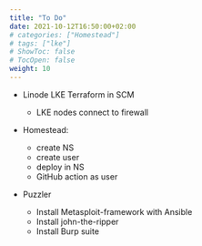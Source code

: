 ```yaml
---
title: "To Do"
date: 2021-10-12T16:50:00+02:00
# categories: ["Homestead"]
# tags: ["lke"]
# ShowToc: false
# TocOpen: false
weight: 10
---
```


* Linode LKE Terraform in SCM
  * LKE nodes connect to firewall

* Homestead:
  * create NS
  * create user
  * deploy in NS
  * GitHub action as user

* Puzzler
  * Install Metasploit-framework with Ansible 
  * Install john-the-ripper
  * Install Burp suite
